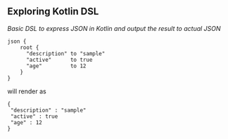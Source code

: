 ## Exploring Kotlin DSL

*Basic DSL to express JSON in Kotlin and output the result to actual JSON*

```
json {  
    root {
      "description" to "sample"  
      "active"      to true  
      "age"         to 12  
    }  
}  
```
will render as  

```
{  
 "description" : "sample"  
 "active" : true  
 "age" : 12  
}  
```

